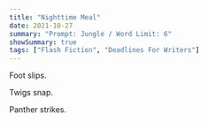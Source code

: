 ```yaml
---
title: "Nighttime Meal"
date: 2021-10-27
summary: "Prompt: Jungle / Word Limit: 6"
showSummary: true
tags: ["Flash Fiction", "Deadlines For Writers"]
---
```


Foot slips. 

Twigs snap. 

Panther strikes.
